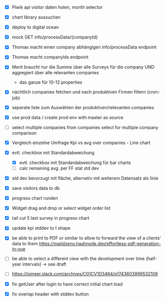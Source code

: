 - [x] Piwik api visitor daten holen, month selector
- [x] chart library aussuchen
- [x] deploy to digital ocean
- [x] mock GET info/processData/{companyId}
- [x] Thomas macht einen company abhängigen info/processData endpoint
- [x] Thomas macht companyIds endpoint
- [x] Merit braucht nur die Summe über alle Surveys für die company UND aggregiert über alle relevanten companies
  - das ganze für 10-12 properties
- [x] nächtlich companies fetchen und nach produktiven Firmen filtern (cron-job)
- [x] seperate liste zum Auswählen der produktiven/relevanten companies
- [x] use prod data / create prod env with master as source
- [ ] select multiple companies from companies select for multiple company comparison
- [x] Vergleich einzelne Umfrage Kpi vs avg over companies - Line chart
- [x] evtl. checkbox mit Standardabweichung
  - [x] evtl. checkbox mit Standardabweichung für bar charts
  - [ ] calc remaining avg. per FF stat std dev
- [x] std dev bevorzugt mit fläche, alternativ mit weiterem Datensatz als linie
- [x] save visitors data to db
- [x] progress chart runden
- [x] Widget drag and drop or select widget order list
- [x] tail cut 5 last survey in progress chart
- [x] update kpi stddev to t shape
- [x] be able to print to PDF or similar to allow to forward the view of a clients' data to them https://majidzeno.hashnode.dev/effortless-pdf-generation-in-vue
- [ ] be able to select a different view with the development over time (half-year intervals) -> see draft
- [ ] https://joineer.slack.com/archives/C01CV1D3464/p1743603999532109
- [x] fix getUser after login to have correct initial chart load
- [x] fix overlap header with stddev button

 